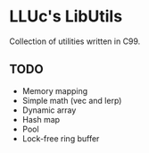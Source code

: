 # LLUc's LibUtils
Collection of utilities written in C99.

## TODO
- Memory mapping
- Simple math (vec and lerp)
- Dynamic array
- Hash map
- Pool
- Lock-free ring buffer
